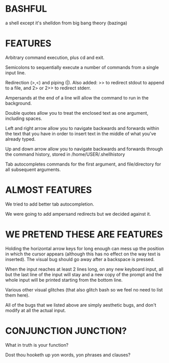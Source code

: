 # BASHFUL

a shell except it's shelldon from big bang theory (bazinga)

# FEATURES

Arbitrary command execution, plus cd and exit.

Semicolons to sequentially execute a number of commands from a single input line.

Redirection (>,<) and piping (|). Also added: >> to redirect stdout to append to a file, and 2> or 2>> to redirect stderr.

Ampersands at the end of a line will allow the command to run in the background.

Double quotes allow you to treat the enclosed text as one argument, including spaces.

Left and right arrow allow you to navigate backwards and forwards within the text that you have in order to insert text in the middle of what you've already typed.

Up and down arrow allow you to navigate backwards and forwards through the command history, stored in /home/USER/.shellhistory

Tab autocompletes commands for the first argument, and file/directory for all subsequent arguments.

# ALMOST FEATURES

We tried to add better tab autocompletion.

We were going to add ampersand redirects but we decided against it.

# WE PRETEND THESE ARE FEATURES

Holding the horizontal arrow keys for long enough can mess up the position in which the cursor appears (although this has no effect on the way text is inserted). The visual bug should go away after a backspace is pressed.

When the input reaches at least 2 lines long, on any new keyboard input, all but the last line of the input will stay and a new copy of the prompt and the whole input will be printed starting from the bottom line. 

Various other visual glitches (that also glitch bash so we feel no need to list them here).

All of the bugs that we listed above are simply aesthetic bugs, and don't modify at all the actual input.

# CONJUNCTION JUNCTION?

What in truth is your function?

Dost thou hooketh up yon words, yon phrases and clauses?

